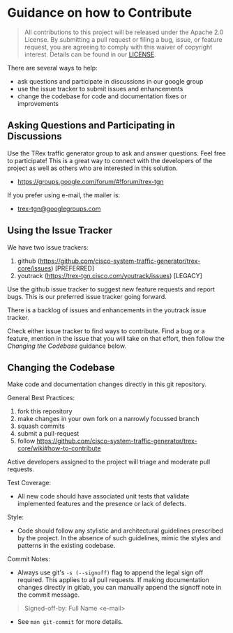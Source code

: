 # Guidance on how to Contribute

> All contributions to this project will be released under the Apache 2.0 License.
> By submitting a pull request or filing a bug, issue, or
> feature request, you are agreeing to comply with this waiver of copyright interest.
> Details can be found in our [LICENSE](LICENSE).


There are several ways to help:
 - ask questions and participate in discussions in our google group
 - use the issue tracker to submit issues and enhancements 
 - change the codebase for code and documentation fixes or improvements


## Asking Questions and Participating in Discussions

Use the TRex traffic generator group to ask and answer questions. Feel free to
participate! This is a great way to connect with the developers of the project
as well as others who are interested in this solution.
 - https://groups.google.com/forum/#!forum/trex-tgn

If you prefer using e-mail, the mailer is:
 - trex-tgn@googlegroups.com

## Using the Issue Tracker

We have two issue trackers:
 1. github (https://github.com/cisco-system-traffic-generator/trex-core/issues) [PREFERRED]
 2. youtrack (https://trex-tgn.cisco.com/youtrack/issues) [LEGACY]

Use the github issue tracker to suggest new feature requests and report bugs.
This is our preferred issue tracker going forward.

There is a backlog of issues and enhancements in the youtrack issue tracker.

Check either issue tracker to find ways to contribute. Find a bug or a feature,
mention in the issue that you will take on that effort, then follow the
_Changing the Codebase_ guidance below.


## Changing the Codebase

Make code and documentation changes directly in this git repository.

General Best Practices:
 1. fork this repository
 2. make changes in your own fork on a narrowly focussed branch
 3. squash commits
 4. submit a pull-request
 5. follow https://github.com/cisco-system-traffic-generator/trex-core/wiki#how-to-contribute 
 

Active developers assigned to the project will triage and moderate pull requests.

Test Coverage:
 - All new code should have associated unit tests that validate implemented
features and the presence or lack of defects.

Style:
 - Code should follow any stylistic and architectural guidelines prescribed
by the project. In the absence of such guidelines, mimic the styles and patterns
in the existing codebase.

Commit Notes:
 - Always use git's `-s (--signoff)` flag to append the legal sign off required.
This applies to all pull requests. If making documentation changes directly in
gitlab, you can manually append the signoff note in the commit message.
> Signed-off-by: Full Name \<e-mail\>
 - See `man git-commit` for more details.
